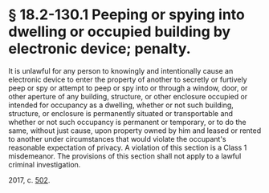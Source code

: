 # § 18.2-130.1 Peeping or spying into dwelling or occupied building by electronic device; penalty.

<p>It is unlawful for any person to knowingly and intentionally cause an electronic device to enter the property of another to secretly or furtively peep or spy or attempt to peep or spy into or through a window, door, or other aperture of any building, structure, or other enclosure occupied or intended for occupancy as a dwelling, whether or not such building, structure, or enclosure is permanently situated or transportable and whether or not such occupancy is permanent or temporary, or to do the same, without just cause, upon property owned by him and leased or rented to another under circumstances that would violate the occupant's reasonable expectation of privacy. A violation of this section is a Class 1 misdemeanor. The provisions of this section shall not apply to a lawful criminal investigation.</p><p>2017, c. <a href='http://lis.virginia.gov/cgi-bin/legp604.exe?171+ful+CHAP0502'>502</a>.</p>